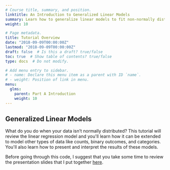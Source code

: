 ```yaml
---
# Course title, summary, and position.
linktitle: An Introduction to Generalized Linear Models
summary: Learn how to generalize linear models to fit non-normally distributed data.
weight: 10

# Page metadata.
title: Tutorial Overview
date: "2018-09-09T00:00:00Z"
lastmod: "2018-09-09T00:00:00Z"
draft: false  # Is this a draft? true/false
toc: true  # Show table of contents? true/false
type: docs  # Do not modify.

# Add menu entry to sidebar.
# - name: Declare this menu item as a parent with ID `name`.
# - weight: Position of link in menu.
menu:
  glms:
    parent: Part A Introduction
    weight: 10
---
```


## Generalized Linear Models

What do you do when your data isn’t normally distributed? This tutorial will review the linear regression model and you'll learn how it can be extended to model other types of data like counts, binary outcomes, and categories. You'll also learn how to present and interpret the results of these models.

Before going through this code, I suggest that you take some time to review the presentation slides that I put together [here]().
